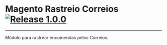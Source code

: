 # Magento Rastreio Correios [![Release 1.0.0](https://img.shields.io/badge/Release-1.0.0-green.svg)](https://github.com/rafaelstz/magento-correios-rastreio/issues)
----------------------------

Módulo para rastrear encomendas pelos Correios.
